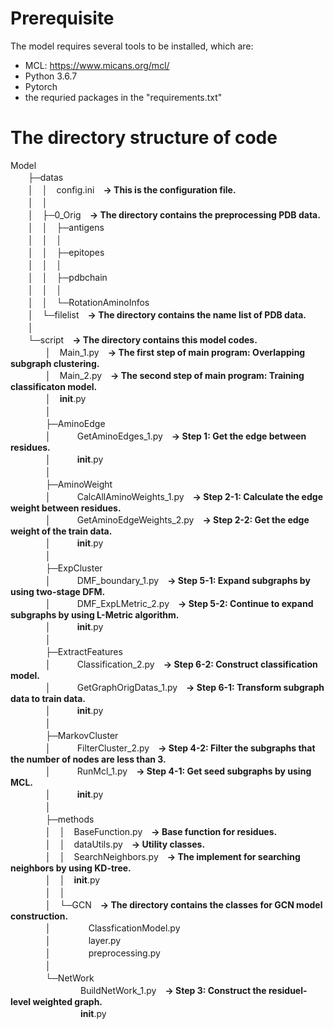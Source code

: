 # Prerequisite
The model requires several tools to be installed, which are:  
* MCL: https://www.micans.org/mcl/
* Python 3.6.7
* Pytorch
* the requried packages in the "requirements.txt"

# The directory structure of code
Model  
　　├─datas  
　　│　│　config.ini　**-> This is the configuration file.**  
　　│　│　  
　　│　├─0_Orig　**-> The directory contains the preprocessing PDB data.**  
　　│　│　├─antigens  
　　│　│　│　　　  
　　│　│　├─epitopes  
　　│　│　│　　　  
　　│　│　├─pdbchain  
　　│　│　│　　　  
　　│　│　└─RotationAminoInfos  
　　│　└─filelist　**-> The directory contains the name list of PDB data.**  
　　│　　　　　  
　　└─script　**-> The directory contains this model codes.**  
　　　　│　Main_1.py　**-> The first step of main program: Overlapping subgraph clustering.**  
　　　　│　Main_2.py　**-> The second step of main program: Training classificaton model.**  
　　　　│　__init__.py  
　　　　│　  
　　　　├─AminoEdge  
　　　　│　　　GetAminoEdges_1.py　**-> Step 1: Get the edge between residues.**  
　　　　│　　　__init__.py  
　　　　│　　　  
　　　　├─AminoWeight  
　　　　│　　　CalcAllAminoWeights_1.py　**-> Step 2-1: Calculate the edge weight between residues.**  
　　　　│　　　GetAminoEdgeWeights_2.py　**-> Step 2-2: Get the edge weight of the train data.**  
　　　　│　　　__init__.py  
　　　　│　　　  
　　　　├─ExpCluster  
　　　　│　　　DMF_boundary_1.py　**-> Step 5-1: Expand subgraphs by using two-stage DFM.**  
　　　　│　　　DMF_ExpLMetric_2.py　**-> Step 5-2: Continue to expand subgraphs by using L-Metric algorithm.**  
　　　　│　　　__init__.py  
　　　　│　　　  
　　　　├─ExtractFeatures  
　　　　│　　　Classification_2.py　**-> Step 6-2: Construct classification model.**  
　　　　│　　　GetGraphOrigDatas_1.py　**-> Step 6-1: Transform subgraph data to train data.**  
　　　　│　　　__init__.py  
　　　　│　　　  
　　　　├─MarkovCluster  
　　　　│　　　FilterCluster_2.py　**-> Step 4-2: Filter the subgraphs that the number of nodes are less than 3.**  
　　　　│　　　RunMcl_1.py　**-> Step 4-1: Get seed subgraphs by using MCL.**  
　　　　│　　　__init__.py  
　　　　│　　　  
　　　　├─methods  
　　　　│　│　BaseFunction.py　**-> Base function for residues.**  
　　　　│　│　dataUtils.py　**-> Utility classes.**  
　　　　│　│　SearchNeighbors.py　**-> The implement for searching neighbors by using KD-tree.**  
　　　　│　│　__init__.py  
　　　　│　│　  
　　　　│　└─GCN　**-> The directory contains the classes for GCN model construction.**  
　　　　│　　　　 ClassficationModel.py  
　　　　│　　　　 layer.py  
　　　　│　　　　 preprocessing.py  
　　　　│　　　　　　　  
　　　　└─NetWork  
　　　　　　　　BuildNetWork_1.py　**-> Step 3: Construct the residuel-level weighted graph.**  
　　　　　　　　__init__.py  
　　　　　　　　  

　　　　　　　　  

　　　　　　　　  


　　　　　　　　　

                

